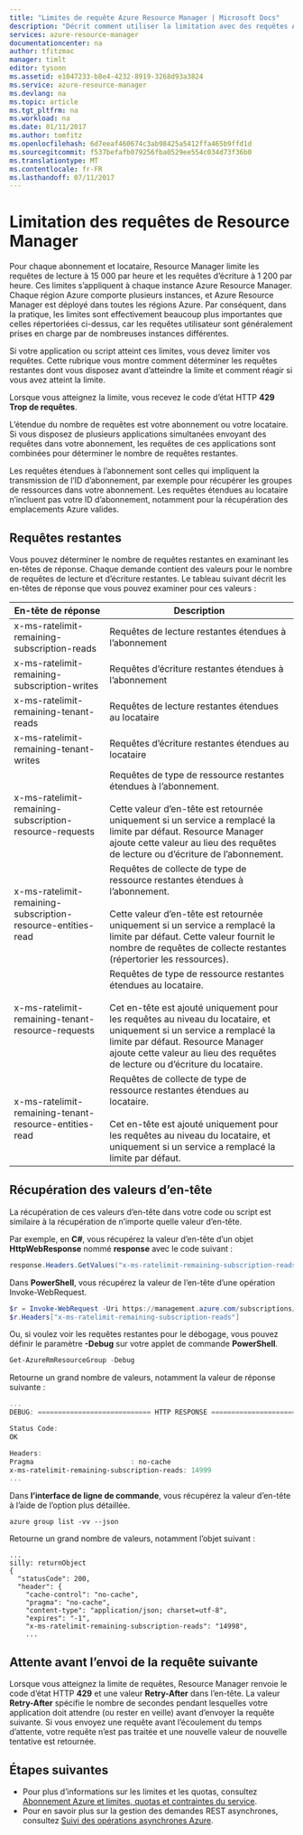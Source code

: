 ```yaml
---
title: "Limites de requête Azure Resource Manager | Microsoft Docs"
description: "Décrit comment utiliser la limitation avec des requêtes Azure Resource Manager lorsque les limites d’abonnement ont été atteintes."
services: azure-resource-manager
documentationcenter: na
author: tfitzmac
manager: timlt
editor: tysonn
ms.assetid: e1047233-b8e4-4232-8919-3268d93a3824
ms.service: azure-resource-manager
ms.devlang: na
ms.topic: article
ms.tgt_pltfrm: na
ms.workload: na
ms.date: 01/11/2017
ms.author: tomfitz
ms.openlocfilehash: 6d7eeaf460674c3ab98425a5412ffa465b9ffd1d
ms.sourcegitcommit: f537befafb079256fba0529ee554c034d73f36b0
ms.translationtype: MT
ms.contentlocale: fr-FR
ms.lasthandoff: 07/11/2017
---
```

# <a name="throttling-resource-manager-requests"></a>Limitation des requêtes de Resource Manager
Pour chaque abonnement et locataire, Resource Manager limite les requêtes de lecture à 15 000 par heure et les requêtes d’écriture à 1 200 par heure. Ces limites s’appliquent à chaque instance Azure Resource Manager. Chaque région Azure comporte plusieurs instances, et Azure Resource Manager est déployé dans toutes les régions Azure.  Par conséquent, dans la pratique, les limites sont effectivement beaucoup plus importantes que celles répertoriées ci-dessus, car les requêtes utilisateur sont généralement prises en charge par de nombreuses instances différentes.

Si votre application ou script atteint ces limites, vous devez limiter vos requêtes. Cette rubrique vous montre comment déterminer les requêtes restantes dont vous disposez avant d’atteindre la limite et comment réagir si vous avez atteint la limite.

Lorsque vous atteignez la limite, vous recevez le code d’état HTTP **429 Trop de requêtes**.

L’étendue du nombre de requêtes est votre abonnement ou votre locataire. Si vous disposez de plusieurs applications simultanées envoyant des requêtes dans votre abonnement, les requêtes de ces applications sont combinées pour déterminer le nombre de requêtes restantes.

Les requêtes étendues à l’abonnement sont celles qui impliquent la transmission de l’ID d’abonnement, par exemple pour récupérer les groupes de ressources dans votre abonnement. Les requêtes étendues au locataire n’incluent pas votre ID d’abonnement, notamment pour la récupération des emplacements Azure valides.

## <a name="remaining-requests"></a>Requêtes restantes
Vous pouvez déterminer le nombre de requêtes restantes en examinant les en-têtes de réponse. Chaque demande contient des valeurs pour le nombre de requêtes de lecture et d’écriture restantes. Le tableau suivant décrit les en-têtes de réponse que vous pouvez examiner pour ces valeurs :

| En-tête de réponse | Description |
| --- | --- |
| x-ms-ratelimit-remaining-subscription-reads |Requêtes de lecture restantes étendues à l’abonnement |
| x-ms-ratelimit-remaining-subscription-writes |Requêtes d’écriture restantes étendues à l’abonnement |
| x-ms-ratelimit-remaining-tenant-reads |Requêtes de lecture restantes étendues au locataire |
| x-ms-ratelimit-remaining-tenant-writes |Requêtes d’écriture restantes étendues au locataire |
| x-ms-ratelimit-remaining-subscription-resource-requests |Requêtes de type de ressource restantes étendues à l’abonnement.<br /><br />Cette valeur d’en-tête est retournée uniquement si un service a remplacé la limite par défaut. Resource Manager ajoute cette valeur au lieu des requêtes de lecture ou d’écriture de l’abonnement. |
| x-ms-ratelimit-remaining-subscription-resource-entities-read |Requêtes de collecte de type de ressource restantes étendues à l’abonnement.<br /><br />Cette valeur d’en-tête est retournée uniquement si un service a remplacé la limite par défaut. Cette valeur fournit le nombre de requêtes de collecte restantes (répertorier les ressources). |
| x-ms-ratelimit-remaining-tenant-resource-requests |Requêtes de type de ressource restantes étendues au locataire.<br /><br />Cet en-tête est ajouté uniquement pour les requêtes au niveau du locataire, et uniquement si un service a remplacé la limite par défaut. Resource Manager ajoute cette valeur au lieu des requêtes de lecture ou d’écriture du locataire. |
| x-ms-ratelimit-remaining-tenant-resource-entities-read |Requêtes de collecte de type de ressource restantes étendues au locataire.<br /><br />Cet en-tête est ajouté uniquement pour les requêtes au niveau du locataire, et uniquement si un service a remplacé la limite par défaut. |

## <a name="retrieving-the-header-values"></a>Récupération des valeurs d’en-tête
La récupération de ces valeurs d’en-tête dans votre code ou script est similaire à la récupération de n’importe quelle valeur d’en-tête. 

Par exemple, en **C#**, vous récupérez la valeur d’en-tête d’un objet **HttpWebResponse** nommé **response** avec le code suivant :

```cs
response.Headers.GetValues("x-ms-ratelimit-remaining-subscription-reads").GetValue(0)
```

Dans **PowerShell**, vous récupérez la valeur de l’en-tête d’une opération Invoke-WebRequest.

```powershell
$r = Invoke-WebRequest -Uri https://management.azure.com/subscriptions/{guid}/resourcegroups?api-version=2016-09-01 -Method GET -Headers $authHeaders
$r.Headers["x-ms-ratelimit-remaining-subscription-reads"]
```

Ou, si voulez voir les requêtes restantes pour le débogage, vous pouvez définir le paramètre **-Debug** sur votre applet de commande **PowerShell**.

```powershell
Get-AzureRmResourceGroup -Debug
```

Retourne un grand nombre de valeurs, notamment la valeur de réponse suivante :

```powershell
...
DEBUG: ============================ HTTP RESPONSE ============================

Status Code:
OK

Headers:
Pragma                        : no-cache
x-ms-ratelimit-remaining-subscription-reads: 14999
...
```

Dans **l’interface de ligne de commande**, vous récupérez la valeur d’en-tête à l’aide de l’option plus détaillée.

```azurecli
azure group list -vv --json
```

Retourne un grand nombre de valeurs, notamment l’objet suivant :

```azurecli
...
silly: returnObject
{
  "statusCode": 200,
  "header": {
    "cache-control": "no-cache",
    "pragma": "no-cache",
    "content-type": "application/json; charset=utf-8",
    "expires": "-1",
    "x-ms-ratelimit-remaining-subscription-reads": "14998",
    ...
```

## <a name="waiting-before-sending-next-request"></a>Attente avant l’envoi de la requête suivante
Lorsque vous atteignez la limite de requêtes, Resource Manager renvoie le code d’état HTTP **429** et une valeur **Retry-After** dans l’en-tête. La valeur **Retry-After** spécifie le nombre de secondes pendant lesquelles votre application doit attendre (ou rester en veille) avant d’envoyer la requête suivante. Si vous envoyez une requête avant l’écoulement du temps d’attente, votre requête n’est pas traitée et une nouvelle valeur de nouvelle tentative est retournée.

## <a name="next-steps"></a>Étapes suivantes

* Pour plus d’informations sur les limites et les quotas, consultez [Abonnement Azure et limites, quotas et contraintes du service](../azure-subscription-service-limits.md).
* Pour en savoir plus sur la gestion des demandes REST asynchrones, consultez [Suivi des opérations asynchrones Azure](resource-manager-async-operations.md).
